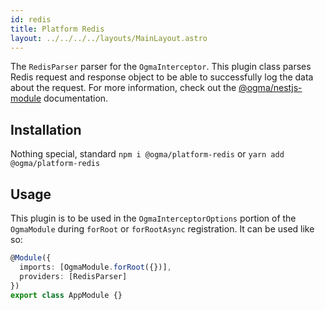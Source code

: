 ```yaml
---
id: redis
title: Platform Redis
layout: ../../../../layouts/MainLayout.astro
---
```


The `RedisParser` parser for the `OgmaInterceptor`. This plugin class parses Redis request and response object to be able to successfully log the data about the request. For more information, check out the [@ogma/nestjs-module](/en/nestjs/module) documentation.

## Installation

Nothing special, standard `npm i @ogma/platform-redis` or `yarn add @ogma/platform-redis`

## Usage

This plugin is to be used in the `OgmaInterceptorOptions` portion of the `OgmaModule` during `forRoot` or `forRootAsync` registration. It can be used like so:

```ts
@Module({
  imports: [OgmaModule.forRoot({})],
  providers: [RedisParser]
})
export class AppModule {}
```
